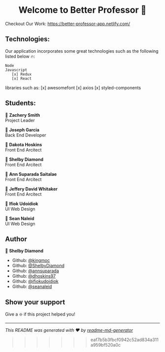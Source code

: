 <h1 align="center">Welcome to Better Professor 👋</h1>

Checkout Our Work: https://better-professor-app.netlify.com/

## Technologies:

Our application incorporates some great technologies such as the following listed below 🔥:

    Node
    Javascript
       [x] Redux
       [x] React

libraries such as:
[x] awesomefont
[x] axios
[x] styled-components

## Students:

:prince: **Zachery Smith**<br/>
Project Leader

:prince: **Joseph Garcia** <br/>
Back End Developer

:prince: **Dakota Hoskins** <br/>
Front End Arcitect <br/>

:princess: **Shelby Diamond** <br/>
Front End Arcitect <br/>

:princess: **Ann Suparada Saitalae** <br/>
Front End Arcitect <br/>

:prince: **Jeffery David Whitaker**<br/>
Front End Arcitect <br/>

:prince: **Ifiok Udoidiok** <br/>
UI Web Design <br/>

:prince: **Sean Naleid** <br/>
UI Web Design <br/>

## Author

:princess: **Shelby Diamond**

- Github: [@kingmoc](https://github.com/kingmoc)
- Github: [@ShelbyDiamond](https://github.com/ShelbyDiamond)
- Github: [@annsuparada](https://github.com/annsuparada)
- Github: [@dhoskins97](https://github.com/dhoskins97)
- Github: [@ifiokudoidiok](https://github.com/ifiokudoidiok)
- Github: [@seanaleid](https://github.com/seanaleid)

## Show your support

Give a :sparkle: if this project helped you!

---

_This README was generated with ❤️ by [readme-md-generator](https://github.com/kefranabg/readme-md-generator)_

> > > > > > > eaf7b5b3fbcf0942c52ad834a311a959bf520a0c
